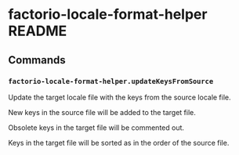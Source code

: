 # factorio-locale-format-helper README

## Commands

### `factorio-locale-format-helper.updateKeysFromSource`

Update the target locale file with the keys from the source locale file.

New keys in the source file will be added to the target file.

Obsolete keys in the target file will be commented out.

Keys in the target file will be sorted as in the order of the source file.